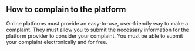 ##  How to complain to the platform

Online platforms must provide an easy-to-use, user-friendly way to make a
complaint. They must allow you to submit the necessary information for the
platform provider to consider your complaint. You must be able to submit your
complaint electronically and for free.
